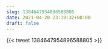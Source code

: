 ```yaml
---
slug: 1384647954896588805
date: 2021-04-20 23:19:32+00:00
draft: false
---
```


{{< tweet 1384647954896588805 >}}

